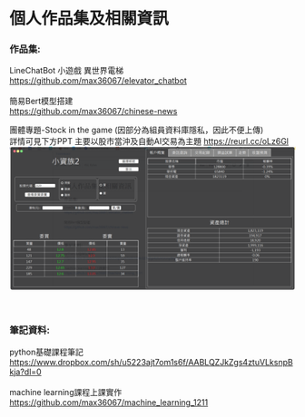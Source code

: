 # 個人作品集及相關資訊

### 作品集:<br>
LineChatBot 小遊戲 異世界電梯<br>
https://github.com/max36067/elevator_chatbot<br>
<br>
簡易Bert模型搭建<br>
https://github.com/max36067/chinese-news

團體專題-Stock in the game (因部分為組員資料庫隱私，因此不便上傳)<br>
詳情可見下方PPT
主要以股市當沖及自動AI交易為主題
https://reurl.cc/oLz6Gl
![image](https://github.com/max36067/profile/blob/master/stock.PNG)

<br>

### 筆記資料:<br>
python基礎課程筆記<br>
https://www.dropbox.com/sh/u5223ajt7om1s6f/AABLQZJkZgs4ztuVLksnpBkja?dl=0<br>
<br>
machine learning課程上課實作<br>
https://github.com/max36067/machine_learning_1211
